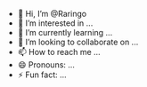 - 👋 Hi, I’m @Raringo
- 👀 I’m interested in ...
- 🌱 I’m currently learning ...
- 💞️ I’m looking to collaborate on ...
- 📫 How to reach me ...
- 😄 Pronouns: ...
- ⚡ Fun fact: ...

<!---
Raringo/Raringo is a ✨ special ✨ repository because its `README.md` (this file) appears on your GitHub profile.
You can click the Preview link to take a look at your changes.
--->
